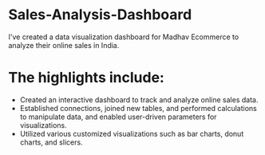 # Sales-Analysis-Dashboard
I've created a data visualization dashboard for Madhav Ecommerce to analyze their online sales in India. 

# The highlights include:
- Created an interactive dashboard to track and analyze online sales data.
- Established connections, joined new tables, and performed calculations to manipulate data, and enabled user-driven parameters for visualizations.
- Utilized various customized visualizations such as bar charts, donut charts, and slicers.
